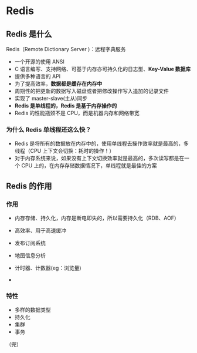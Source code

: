 # Redis

## Redis 是什么

Redis（Remote Dictionary Server )：远程字典服务

+ 一个开源的使用 ANSI
+ C 语言编写、支持网络、可基于内存亦可持久化的日志型、**Key-Value 数据库**
+ 提供多种语言的 API
+ 为了提高效率，**数据都是缓存在内存中**
+ 周期性的把更新的数据写入磁盘或者把修改操作写入追加的记录文件
+ 实现了 master-slave(主从)同步
+ **Redis 是单线程的，Redis 是基于内存操作的**
+ Redis 的性能瓶颈不是 CPU，而是机器内存和网络带宽

### 为什么 Redis 单线程还这么快？

+ Redis 是将所有的数据放在内存中的，使用单线程去操作效率就是最高的，多线程（CPU 上下文会切换：耗时的操作！）
+ 对于内存系统来说，如果没有上下文切换效率就是最高的，多次读写都是在一个 CPU 上的，在内存存储数据情况下，单线程就是最佳的方案

## Redis 的作用

### 作用

+ 内存存储、持久化，内存是断电即失的，所以需要持久化（RDB、AOF）

+ 高效率、用于高速缓冲

+ 发布订阅系统

+ 地图信息分析

+ 计时器、计数器(eg：浏览量)

+ 

### 特性

+ 多样的数据类型
+ 持久化
+ 集群
+ 事务

（完）